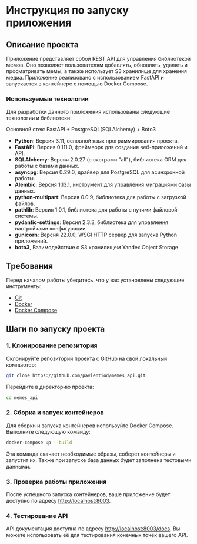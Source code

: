 # Инструкция по запуску приложения

## Описание проекта

Приложение представляет собой REST API для управления библиотекой мемов. Оно позволяет пользователям добавлять, обновлять, удалять и просматривать мемы, а также использует S3 хранилище для хранения медиа. Приложение реализовано с использованием FastAPI и запускается в контейнере с помощью Docker Compose.

### Используемые технологии

Для разработки данного приложения использованы следующие технологии и библиотеки:

Основной стек: FastAPI + PostgreSQL(SQLAlchemy) + Boto3 

- **Python**: Версия 3.11, основной язык программирования проекта.
- **FastAPI**: Версия 0.111.0, фреймворк для создания веб-приложений и API.
- **SQLAlchemy**: Версия 2.0.27 (с экстрами "all"), библиотека ORM для работы с базами данных.
- **asyncpg**: Версия 0.29.0, драйвер для PostgreSQL для асинхронной работы.
- **Alembic**: Версия 1.13.1, инструмент для управления миграциями базы данных.
- **python-multipart**: Версия 0.0.9, библиотека для работы с загрузкой файлов.
- **pathlib**: Версия 1.0.1, библиотека для работы с путями файловой системы.
- **pydantic-settings**: Версия 2.3.3, библиотека для управления настройками конфигурации.
- **gunicorn**: Версия 22.0.0, WSGI HTTP сервер для запуска Python приложений.
- **boto3**, Взаимодействие с S3 хранилищем Yandex Object Storage


## Требования

Перед началом работы убедитесь, что у вас установлены следующие инструменты:
- [Git](https://git-scm.com/book/en/v2/Getting-Started-Installing-Git)
- [Docker](https://docs.docker.com/get-docker/)
- [Docker Compose](https://docs.docker.com/compose/install/)

## Шаги по запуску проекта

### 1. Клонирование репозитория

Склонируйте репозиторий проекта с GitHub на свой локальный компьютер:

```bash
git clone https://github.com/pavlentiod/memes_api.git
```

Перейдите в директорию проекта:

```bash
cd memes_api
```

### 2. Сборка и запуск контейнеров

Для сборки и запуска контейнеров используйте Docker Compose. Выполните следующую команду:

```bash
docker-compose up --build
```

Эта команда скачает необходимые образы, соберет контейнеры и запустит их. Также при запуске база данных будет заполнена тестовыми данными.

### 3. Проверка работы приложения

После успешного запуска контейнеров, ваше приложение будет доступно по адресу [http://localhost:8003](http://localhost:8003).

### 4. Тестирование API

API документация доступна по адресу [http://localhost:8003/docs](http://localhost:8003/docs). Вы можете использовать её для тестирования конечных точек вашего API.

